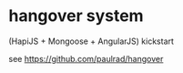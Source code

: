 hangover system
===============
(HapiJS + Mongoose + AngularJS) kickstart

see https://github.com/paulrad/hangover